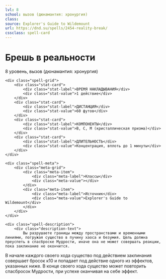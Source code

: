 ```yaml
---
lvl: 8
school: вызов (дюнамантия: хронургия)
class: 
source: Explorer's Guide to Wildemount
url: https://dnd.su/spells/2454-reality-break/
cssclass: spell-card
---
```


<div class="spell-container">
    <div class="spell-header">
        <h1 class="spell-name">Брешь в реальности</h1>
        <div class="spell-level">8 уровень, вызов (дюнамантия: хронургия)</div>
    </div>
    
    <div class="spell-grid">
        <div class="stat-card">
            <div class="stat-label">ВРЕМЯ НАКЛАДЫВАНИЯ</div>
            <div class="stat-value">1 действие</div>
        </div>
        <div class="stat-card">
            <div class="stat-label">ДИСТАНЦИЯ</div>
            <div class="stat-value">60 футов</div>
        </div>
        <div class="stat-card">
            <div class="stat-label">КОМПОНЕНТЫ</div>
            <div class="stat-value">В, С, М (кристаллическая призма)</div>
        </div>
        <div class="stat-card">
            <div class="stat-label">ДЛИТЕЛЬНОСТЬ</div>
            <div class="stat-value">Концентрация, вплоть до 1 минуты</div>
        </div>
    </div>
    
    <div class="spell-meta">
        <div class="meta-grid">
            <div class="meta-item">
                <div class="meta-label">Классы</div>
                <div class="meta-value"></div>
            </div>
            <div class="meta-item">
                <div class="meta-label">Источник</div>
                <div class="meta-value">Explorer's Guide to Wildemount</div>
            </div>
        </div>
    </div>
    
    <div class="spell-description">
        <div class="description-text">
            Вы разрушаете границы между пространствами и временными линиями, погружая существо в пучину хаоса и безумия. Цель должна преуспеть в спасброске Мудрости, иначе она не может совершать реакции, пока заклинание не окончится.
В начале каждого своего хода существо под действием заклинания совершает бросок к10 и попадает под действие одного из эффектов, указанных ниже. В конце своего хода существо может повторить спасбросок Мудрости, при успехе оканчивая на себе эффект.
        </div>
    </div>
</div>